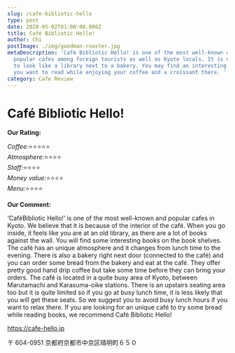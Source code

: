 ```yaml
---
slug: /cafe-bibliotic-hello
type: post
date: 2020-05-02T01:00:00.000Z
title: Café Bibliotic Hello!
author: Chi
postImage: ./img/goodman-roaster.jpg
metaDescription: 'Café Bibliotic Hello! is one of the most well-known and
  popular cafes among foreign tourists as well as Kyoto locals. It is designed
  to look like a library next to a bakery. You may find an interesting book that
  you want to read while enjoying your coffee and a croissant there. '
category: Cafe Review
---
```


# **Café Bibliotic Hello!**

**Our Rating:**

*Coffee:*⭐️⭐️⭐️⭐️⭐️\
*Atmosphere:*⭐️⭐️⭐️⭐️\
*Staff:*⭐️⭐️⭐️⭐️\
*Money value:*⭐️⭐️⭐️⭐️\
*Menu:*⭐️⭐️⭐️⭐️

**Our Comment:**

‘CaféBibliotic Hello!’ is one of the most well-known and popular cafes in Kyoto. We believe that it is because of the interior of the café. When you go inside, it feels like you are at an old library, as there are a lot of books against the wall. You will find some interesting books on the book shelves. The café has an unique atmosphere and it changes from lunch time to the evening. There is also a bakery right next door (connected to the café) and you can order some bread from the bakery and eat at the café. They offer pretty good hand drip coffee but take some time before they can bring your orders. The café is located in a quite busy area of Kyoto, between Marutamachi and Karasuma-oike stations. There is an upstairs seating area too but it is quite limited so if you go at busy lunch time, it is less likely that you will get these seats. So we suggest you to avoid busy lunch hours if you want to relax there. If you are looking for an unique café to try some bread while reading books, we recommend Café Bibliotic Hello!

https://cafe-hello.jp

〒 604-0951 京都府京都市中京区晴明町６５０
